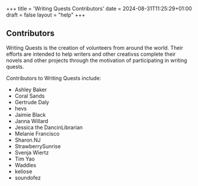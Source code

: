 +++
title = 'Writing Quests Contributors'
date = 2024-08-31T11:25:29+01:00
draft = false
layout = "help"
+++

## Contributors

Writing Quests is the creation of volunteers from around the world. Their efforts are intended to help writers and other creativss complete their novels and other projects through the motivation of participating in writing quests.

Contributors to Writing Quests include:

* Ashley Baker
* Coral Sands
* Gertrude Daly
* hevs
* Jaimie Black
* Janna Willard
* Jessica the DancinLibrarian
* Melanie Francisco
* Sharon.NJ
* StrawberrySunrise
* Svenja Wiertz
* Tim Yao
* Waddles
* keliose
* soundofez
